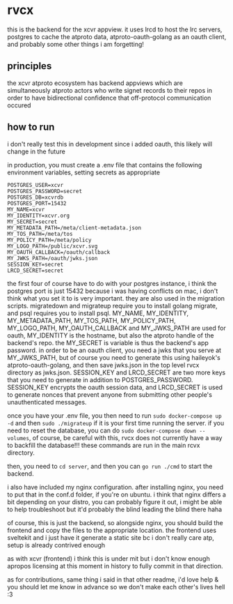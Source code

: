 # rvcx
this is the backend for the xcvr appview. it uses lrcd to host the lrc servers,
postgres to cache the atproto data, atproto-oauth-golang as an oauth client,
and probably some other things i am forgetting!

## principles
the xcvr atproto ecosystem has backend appviews which are simultaneously 
atproto actors who write signet records to their repos in order to have 
bidirectional confidence that off-protocol communication occured

## how to run
i don't really test this in development since i added oauth, this likely will 
change in the future

in production, you must create a .env file that contains the following
environment variables, setting secrets as appropriate

```
POSTGRES_USER=xcvr
POSTGRES_PASSWORD=secret
POSTGRES_DB=xcvrdb
POSTGRES_PORT=15432
MY_NAME=xcvr
MY_IDENTITY=xcvr.org
MY_SECRET=secret
MY_METADATA_PATH=/meta/client-metadata.json
MY_TOS_PATH=/meta/tos
MY_POLICY_PATH=/meta/policy
MY_LOGO_PATH=/public/xcvr.svg
MY_OAUTH_CALLBACK=/oauth/callback
MY_JWKS_PATH=/oauth/jwks.json
SESSION_KEY=secret
LRCD_SECRET=secret
```

the first four of course have to do with your postgres instance, i think the
postgres port is just 15432 because i was having conflicts on mac, i don't
think what you set it to is very important. they are also used in the migration
scripts. migratedown and migrateup require you to install golang migrate, and
psql requires you to install psql. MY_NAME, MY_IDENTITY, MY_METADATA_PATH,
MY_TOS_PATH, MY_POLICY_PATH, MY_LOGO_PATH, MY_OAUTH_CALLBACK and MY_JWKS_PATH
are used for oauth, MY_IDENTITY is the hostname, but also the atproto handle of
the backend's repo. the MY_SECRET is variable is thus the backend's app
password. in order to be an oauth client, you need a jwks that you serve at
MY_JWKS_PATH, but of course you need to generate this using haileyok's
atproto-oauth-golang, and then save jwks.json in the top level rvcx directory
as jwks.json. SESSION_KEY and LRCD_SECRET are two more keys that you need to
generate in addition to POSTGRES_PASSWORD. SESSION_KEY encrypts the oauth
session data, and LRCD_SECRET is used to generate nonces that prevent anyone
from submitting other people's unauthenticated messages.

once you have your .env file, you then need to run `sudo docker-compose up -d`
and then `sudo ./migrateup` if it is your first time running the server. if you
need to reset the database, you can do `sudo docker-compose down --volumes`, of
course, be careful with this, rvcx does not currently have a way to backfill
the database!!! these commands are run in the main rcvx directory.

then, you need to `cd server`, and then you can `go run ./cmd` to start the
backend.

i also have included my nginx configuration. after installing nginx, you need
to put that in the conf.d folder, if you're on ubuntu. i think that nginx
differs a bit depending on your distro, you can probably figure it out, i might
be able to help troubleshoot but it'd probably the blind leading the blind
there haha

of course, this is just the backend, so alongside nginx, you should build the
frontend and copy the files to the appropriate location. the frontend uses
sveltekit and i just have it generate a static site bc i don't really care atp,
setup is already contrived enough

as with xcvr (frontend) i think this is under mit but i don't know enough
apropos licensing at this moment in history to fully commit in that direction.

as for contributions, same thing i said in that other readme, i'd love help &
you should let me know in advance so we don't make each other's lives hell :3
